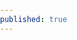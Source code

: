 ```yaml
---
published: true
---
```


<style>
  /* Always set the map height explicitly to define the size of the div
   * element that contains the map. */
  #map {
    height: 100%;
  }
  /* Optional: Makes the sample page fill the window. */
  html, body {
    height: 100%;
    margin: 0;
    padding: 0;
  }
</style>
<div id="map"></div>
<script>
  var map;
  function initMap() {
    map = new google.maps.Map(document.getElementById('map'), {
      center: {lat: 25.0339639, lng: 121.5622835}, // Taipei 101
      zoom: 16	// zoom bigger
    });
  }
</script>
<script src="https://maps.googleapis.com/maps/api/js?callback=initMap"
async defer></script>
